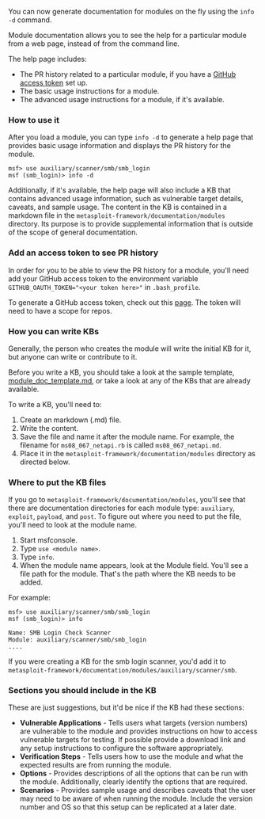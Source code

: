 You can now generate documentation for modules on the fly using the ```info -d``` command. 

Module documentation allows you to see the help for a particular module from a web page, instead of from the command line. 

The help page includes:

 - The PR history related to a particular module, if you have a [GitHub access token](https://help.github.com/articles/creating-an-access-token-for-command-line-use/) set up. 
 - The basic usage instructions for a module. 
 - The advanced usage instructions for a module, if it's available.

### How to use it
After you load a module, you can type ```info -d``` to generate a help page that provides basic usage information and displays the PR history for the module. 

```
msf> use auxiliary/scanner/smb/smb_login
msf (smb_login)> info -d
```

Additionally, if it's available, the help page will also include a KB that contains advanced usage information, such as vulnerable target details, caveats, and sample usage. The content in the KB is contained in a markdown file in the `metasploit-framework/documentation/modules` directory.  Its purpose is to provide supplemental information that is outside of the scope of general documentation. 


### Add an access token to see PR history

In order for you to be able to view the PR history for a module, you'll need add your GitHub access token to the environment variable `GITHUB_OAUTH_TOKEN="<your token here>"` in `.bash_profile`.

To generate a GitHub access token, check out this [page](https://help.github.com/articles/creating-an-access-token-for-command-line-use/). The token will need to have a scope for repos. 

### How you can write KBs

Generally, the person who creates the module will write the initial KB for it, but anyone can write or contribute to it. 

Before you write a KB, you should take a look at the sample template, [module_doc_template.md](https://github.com/rapid7/metasploit-framework/blob/master/documentation/modules/module_doc_template.md), or take a look at any of the KBs that are already available. 

To write a KB, you'll need to: 

 1. Create an markdown (.md) file. 
 2. Write the content. 
 2. Save the file and name it after the module name. For example, the filename for `ms08_067_netapi.rb` is called `ms08_067_netapi.md`. 
 2. Place it in the `metasploit-framework/documentation/modules` directory as directed below.

### Where to put the KB files

If you go to `metasploit-framework/documentation/modules`, you'll see that there are documentation directories for each module type: `auxiliary`, `exploit`, `payload`, and `post`. To figure out where you need to put the file, you'll need to look at the module name.

 1. Start msfconsole.
 2. Type ```use <module name>```.
 3. Type ```info```.
 4. When the module name appears, look at the Module field. You'll see a file path for the module. That's the path where the KB needs to be added. 

For example:

```
msf> use auxiliary/scanner/smb/smb_login
msf (smb_login)> info

Name: SMB Login Check Scanner
Module: auxiliary/scanner/smb/smb_login
....
```

If you were creating a KB for the smb login scanner, you'd add it to ```metasploit-framework/documentation/modules/auxiliary/scanner/smb```. 

### Sections you should include in the KB

These are just suggestions, but it'd be nice if the KB had these sections:

 - **Vulnerable Applications** - Tells users what targets (version numbers) are vulnerable to the module and provides instructions on how to access vulnerable targets for testing.  If possible provide a download link and any setup instructions to configure the software appropriately.
 - **Verification Steps** - Tells users how to use the module and what the expected results are from running the module. 
 - **Options** - Provides descriptions of all the options that can be run with the module. Additionally, clearly identify the options that are required. 
 - **Scenarios** - Provides sample usage and describes caveats that the user may need to be aware of when running the module. Include the version number and OS so that this setup can be replicated at a later date.